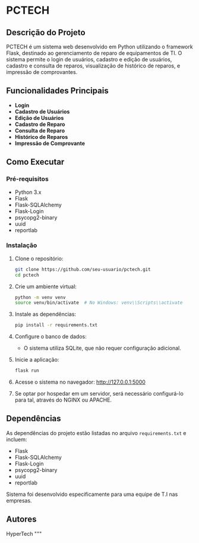 # PCTECH

## Descrição do Projeto
PCTECH é um sistema web desenvolvido em Python utilizando o framework Flask, destinado ao gerenciamento de reparo de equipamentos de TI. O sistema permite o login de usuários, cadastro e edição de usuários, cadastro e consulta de reparos, visualização de histórico de reparos, e impressão de comprovantes.

## Funcionalidades Principais
- **Login**
- **Cadastro de Usuários**
- **Edição de Usuários**
- **Cadastro de Reparo**
- **Consulta de Reparo**
- **Histórico de Reparos**
- **Impressão de Comprovante**

## Como Executar

### Pré-requisitos
- Python 3.x
- Flask
- Flask-SQLAlchemy
- Flask-Login
- psycopg2-binary
- uuid
- reportlab

### Instalação

1. Clone o repositório:
    ```bash
    git clone https://github.com/seu-usuario/pctech.git
    cd pctech
    ```

2. Crie um ambiente virtual:
    ```bash
    python -m venv venv
    source venv/bin/activate  # No Windows: venv\\Scripts\\activate
    ```

3. Instale as dependências:
    ```bash
    pip install -r requirements.txt
    ```

4. Configure o banco de dados:
    - O sistema utiliza SQLite, que não requer configuração adicional.

5. Inicie a aplicação:
    ```bash
    flask run
    ```

6. Acesse o sistema no navegador:
    http://127.0.0.1:5000

7. Se optar por hospedar em um servidor, será necessário configurá-lo para tal, através do NGINX ou APACHE.

## Dependências
As dependências do projeto estão listadas no arquivo `requirements.txt` e incluem:
- Flask
- Flask-SQLAlchemy
- Flask-Login
- psycopg2-binary
- uuid
- reportlab

Sistema foi desenvolvido especificamente para uma equipe de T.I nas empresas.

## Autores
HyperTech
"""
